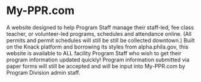 # My-PPR.com 
A website designed to help Program Staff manage their staff-led, fee class teacher, or volunteer-led programs, schedules and 
attendance online. (All permits and permit schedules will still be still be collected downtown.) Built on the Knack platform and 
borrowing its styles from alpha.phila.gov, this website is available to ALL facility Program Staff who wish to get their program 
information updated quickly! Program information submitted via paper forms will still be accepted and will be input into My-PPR.com by 
Program Division admin staff.

